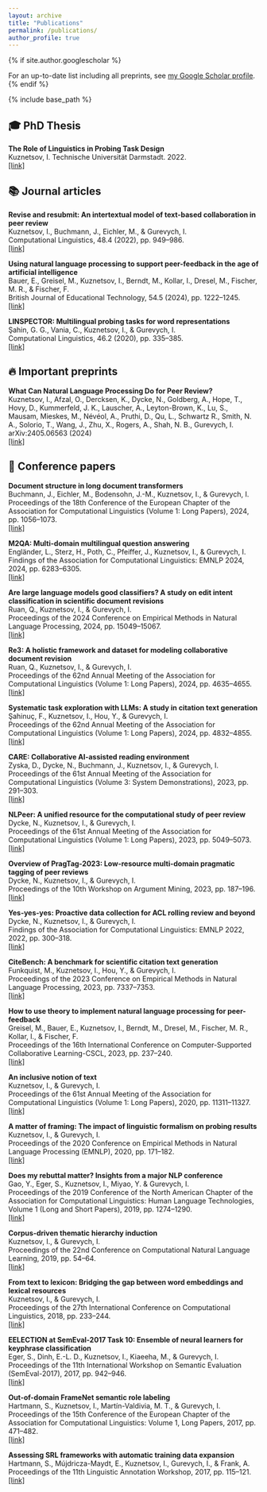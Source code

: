 ```yaml
---
layout: archive
title: "Publications"
permalink: /publications/
author_profile: true
---
```


{% if site.author.googlescholar %}
  <div class="wordwrap">For an up-to-date list including all preprints, see <a href="{{site.author.googlescholar}}">my Google Scholar profile</a>.</div>
{% endif %}

{% include base_path %}

## 🎓 PhD Thesis

**The Role of Linguistics in Probing Task Design**\
Kuznetsov, I. Technische Universität Darmstadt. 2022.\
[[link]](https://tuprints.ulb.tu-darmstadt.de/19851/)

## 📚 Journal articles
**Revise and resubmit: An intertextual model of text-based collaboration in peer review**\
Kuznetsov, I., Buchmann, J., Eichler, M., & Gurevych, I.\
Computational Linguistics, 48.4 (2022), pp. 949–986.\
[[link]](https://direct.mit.edu/coli/article/48/4/949/112555/Revise-and-Resubmit-An-Intertextual-Model-of-Text)

**Using natural language processing to support peer-feedback in the age of artificial intelligence**\
Bauer, E., Greisel, M., Kuznetsov, I., Berndt, M., Kollar, I., Dresel, M., Fischer, M. R., & Fischer, F.\
British Journal of Educational Technology, 54.5 (2024), pp. 1222–1245.\
[[link]](https://bera-journals.onlinelibrary.wiley.com/doi/full/10.1111/bjet.13336)

**LINSPECTOR: Multilingual probing tasks for word representations**\
Şahin, G. G., Vania, C., Kuznetsov, I., & Gurevych, I.\
Computational Linguistics, 46.2 (2020), pp. 335–385.\
[[link]](https://aclanthology.org/2020.cl-2.4/)

## 🔥 Important preprints

**What Can Natural Language Processing Do for Peer Review?**\
Kuznetsov, I., Afzal, O., Dercksen, K., Dycke, N., Goldberg, A., Hope, T., Hovy, D., Kummerfeld, J. K., Lauscher, A., Leyton-Brown, K., Lu, S., Mausam, Mieskes, M., Névéol, A., Pruthi, D., Qu, L., Schwartz R., Smith, N. A., Solorio, T., Wang, J., Zhu, X., Rogers, A., Shah, N. B., Gurevych, I.\
arXiv:2405.06563 (2024) \
[[link]](https://arxiv.org/abs/2405.06563)

## 📖 Conference papers

**Document structure in long document transformers**\
Buchmann, J., Eichler, M., Bodensohn, J.-M., Kuznetsov, I., & Gurevych, I.\
Proceedings of the 18th Conference of the European Chapter of the Association for Computational Linguistics (Volume 1: Long Papers), 2024, pp. 1056–1073.\
[[link]](https://aclanthology.org/2024.eacl-long.64/)

**M2QA: Multi-domain multilingual question answering**\
Engländer, L., Sterz, H., Poth, C., Pfeiffer, J., Kuznetsov, I., & Gurevych, I.\
Findings of the Association for Computational Linguistics: EMNLP 2024, 2024, pp. 6283–6305.\
[[link]](https://aclanthology.org/2024.findings-emnlp.365/)

**Are large language models good classifiers? A study on edit intent classification in scientific document revisions**\
Ruan, Q., Kuznetsov, I., & Gurevych, I.\
Proceedings of the 2024 Conference on Empirical Methods in Natural Language Processing, 2024, pp. 15049–15067.\
[[link]](https://aclanthology.org/2024.emnlp-main.839/)

**Re3: A holistic framework and dataset for modeling collaborative document revision**\
Ruan, Q., Kuznetsov, I., & Gurevych, I.\
Proceedings of the 62nd Annual Meeting of the Association for Computational Linguistics (Volume 1: Long Papers), 2024, pp. 4635–4655.\
[[link]](https://aclanthology.org/2024.acl-long.255/)

**Systematic task exploration with LLMs: A study in citation text generation**\
Şahinuç, F., Kuznetsov, I., Hou, Y., & Gurevych, I.\
Proceedings of the 62nd Annual Meeting of the Association for Computational Linguistics (Volume 1: Long Papers), 2024, pp. 4832–4855.\
[[link]](https://aclanthology.org/2024.acl-long.265/)

**CARE: Collaborative AI-assisted reading environment**\
Zyska, D., Dycke, N., Buchmann, J., Kuznetsov, I., & Gurevych, I.\
Proceedings of the 61st Annual Meeting of the Association for Computational Linguistics (Volume 3: System Demonstrations), 2023, pp. 291–303.\
[[link]](https://aclanthology.org/2023.acl-demo.28/)

**NLPeer: A unified resource for the computational study of peer review**\
Dycke, N., Kuznetsov, I., & Gurevych, I.\
Proceedings of the 61st Annual Meeting of the Association for Computational Linguistics (Volume 1: Long Papers), 2023, pp. 5049–5073.\
[[link]](https://aclanthology.org/2023.acl-long.277/)

**Overview of PragTag-2023: Low-resource multi-domain pragmatic tagging of peer reviews**\
Dycke, N., Kuznetsov, I., & Gurevych, I.\
Proceedings of the 10th Workshop on Argument Mining, 2023, pp. 187–196.\
[[link]](https://aclanthology.org/2023.argmining-1.21/)

**Yes-yes-yes: Proactive data collection for ACL rolling review and beyond**\
Dycke, N., Kuznetsov, I., & Gurevych, I.\
Findings of the Association for Computational Linguistics: EMNLP 2022, 2022, pp. 300–318.\
[[link]](https://aclanthology.org/2022.findings-emnlp.23)

**CiteBench: A benchmark for scientific citation text generation**\
Funkquist, M., Kuznetsov, I., Hou, Y., & Gurevych, I.\
Proceedings of the 2023 Conference on Empirical Methods in Natural Language Processing, 2023, pp. 7337–7353.\
[[link]](https://aclanthology.org/2023.emnlp-main.455/)

**How to use theory to implement natural language processing for peer-feedback**\
Greisel, M., Bauer, E., Kuznetsov, I., Berndt, M., Dresel, M., Fischer, M. R., Kollar, I., & Fischer, F.\
Proceedings of the 16th International Conference on Computer-Supported Collaborative Learning-CSCL, 2023, pp. 237–240.\
[[link]](https://repository.isls.org/handle/1/9202)

**An inclusive notion of text**\
Kuznetsov, I., & Gurevych, I.\
Proceedings of the 61st Annual Meeting of the Association for Computational Linguistics (Volume 1: Long Papers), 2020, pp. 11311–11327.\
[[link]](https://aclanthology.org/2023.acl-long.633/)

**A matter of framing: The impact of linguistic formalism on probing results**\
Kuznetsov, I., & Gurevych, I.\
Proceedings of the 2020 Conference on Empirical Methods in Natural Language Processing (EMNLP), 2020, pp. 171–182.\
[[link]](https://aclanthology.org/2020.emnlp-main.13/)

**Does my rebuttal matter? Insights from a major NLP conference**\
Gao, Y., Eger, S., Kuznetsov, I., Miyao, Y. & Gurevych, I.\
Proceedings of the 2019 Conference of the North American Chapter of the Association for Computational Linguistics: Human Language Technologies, Volume 1 (Long and Short Papers), 2019, pp. 1274–1290.\
[[link]](https://aclanthology.org/N19-1129/)

**Corpus-driven thematic hierarchy induction**\
Kuznetsov, I., & Gurevych, I.\
Proceedings of the 22nd Conference on Computational Natural Language Learning, 2019, pp. 54–64.\
[[link]](https://aclanthology.org/K18-1006/)

**From text to lexicon: Bridging the gap between word embeddings and lexical resources**\
Kuznetsov, I., & Gurevych, I.\
Proceedings of the 27th International Conference on Computational Linguistics, 2018, pp. 233–244.\
[[link]](https://aclanthology.org/C18-1020/)

**EELECTION at SemEval-2017 Task 10: Ensemble of neural learners for keyphrase classification**\
Eger, S., Dinh, E.-L. D., Kuznetsov, I., Kiaeeha, M., & Gurevych, I.\
Proceedings of the 11th International Workshop on Semantic Evaluation (SemEval-2017), 2017, pp. 942–946.\
[[link]](https://aclanthology.org/S17-2163/)

**Out-of-domain FrameNet semantic role labeling**\
Hartmann, S., Kuznetsov, I., Martı́n-Valdivia, M. T., & Gurevych, I.\
Proceedings of the 15th Conference of the European Chapter of the Association for Computational Linguistics: Volume 1, Long Papers, 2017, pp. 471–482.\
[[link]](https://aclanthology.org/E17-1045/)

**Assessing SRL frameworks with automatic training data expansion**\
Hartmann, S., Mújdricza-Maydt, E., Kuznetsov, I., Gurevych, I., & Frank, A.\
Proceedings of the 11th Linguistic Annotation Workshop, 2017, pp. 115–121.\
[[link]](https://aclanthology.org/W17-0814/)


